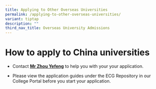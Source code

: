 ```yaml
---
title: Applying to Other Overseas Universities
permalink: /applying-to-other-overseas-universities/
variant: tiptap
description: ""
third_nav_title: Overseas University Admissions
---
```

<h1><strong>How to apply to China&nbsp;universities</strong></h1>
<ul>
<li>
<p>Contact <strong><a href="mailto:zhou_yefeng@moe.edu.sg" class="wixui-rich-text__text" rel="noopener noreferrer nofollow" target="_self"><u>Mr Zhou Yefeng</u></a></strong> to
help you with your your application.</p>
</li>
<li>
<p>Please view the application guides under the ECG Repository in our College
Portal before you start your application.</p>
</li>
</ul>
<p></p>